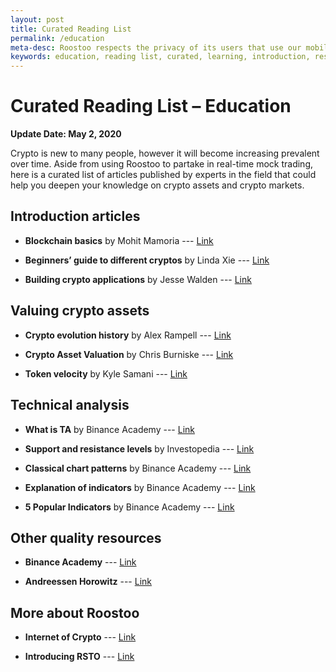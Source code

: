 ```yaml
---
layout: post
title: Curated Reading List
permalink: /education
meta-desc: Roostoo respects the privacy of its users that use our mobile “Roostoo” application (“App”), www.roostoo.com (“Website”) and other digital services (including “App”, “Website” collectively, the “Services”) offered by “Roostoo”.
keywords: education, reading list, curated, learning, introduction, resources
---
```


# Curated Reading List – Education 

**Update Date: May 2, 2020**

Crypto is new to many people, however it will become increasing prevalent over time. Aside from using Roostoo to partake in real-time mock trading, here is a curated list of articles published by experts in the field that could help you deepen your knowledge on crypto assets and crypto markets. 


## Introduction articles

- **Blockchain basics** by Mohit Mamoria --- [Link](https://hackernoon.com/wtf-is-the-blockchain-1da89ba19348)

- **Beginners’ guide to different cryptos** by Linda Xie --- [Link](https://medium.com/@linda.xie/beginners-guide-series-on-cryptoassets-d897535d887)

- **Building crypto applications** by Jesse Walden --- [Link](https://jessewalden.com/progressive-decentralization-a-playbook-for-building-crypto-applications/)


## Valuing crypto assets

- **Crypto evolution history** by Alex Rampell --- [Link](https://a16z.com/2017/12/08/summit-crypto-alex-rampell/)

- **Crypto Asset Valuation** by Chris Burniske --- [Link](https://medium.com/@cburniske/cryptoasset-valuations-ac83479ffca7  )

- **Token velocity** by Kyle Samani --- [Link](https://multicoin.capital/2017/12/08/understanding-token-velocity/ )


## Technical analysis

- **What is TA** by Binance Academy --- [Link](https://www.binance.vision/economics/what-is-technical-analysis)

- **Support and resistance levels** by Investopedia --- [Link](https://www.investopedia.com/trading/support-and-resistance-basics/)

- **Classical chart patterns** by Binance Academy --- [Link](https://www.binance.vision/economics/a-beginners-guide-to-classical-chart-patterns )

- **Explanation of indicators** by Binance Academy --- [Link](https://www.binance.vision/economics/leading-and-lagging-indicators-explained )

- **5 Popular Indicators** by Binance Academy --- [Link](https://www.binance.vision/economics/5-essential-indicators-used-in-technical-analysis )


## Other quality resources

- **Binance Academy** --- [Link](https://www.binance.vision/ )

- **Andreessen Horowitz** --- [Link](https://a16z.com/2018/02/10/crypto-readings-resources/)


## More about Roostoo

- **Internet of Crypto** --- [Link](https://medium.com/roostoo/internet-next-internet-of-crypto-b314107027fa)

- **Introducing RSTO** --- [Link](https://medium.com/roostoo/introducing-roostoo-token-rsto-44a1535e38d4)
